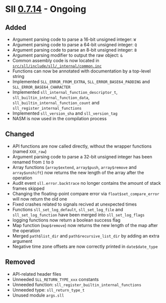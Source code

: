 # Sll [0.7.14] - Ongoing

## Added

- Argument parsing code to parse a 16-bit unsigned integer: `W`
- Argument parsing code to parse a 64-bit unsigned integer: `Q`
- Argument parsing code to parse an 8-bit unsigned integer: `B`
- Argument parsing modifier to output the raw object: `&`
- Common assembly code is now located in [`src/sll/include/sll/_internal/common.inc`][0.7.14/src/sll/include/sll/_internal/common.inc]
- Functions can now be annotated with documentation by a top-level string
- Implemented `SLL_ERROR_FROM_EXTRA`, `SLL_ERROR_BASE64_PADDING` and `SLL_ERROR_BASE64_CHARACTER`
- Implemented `sll_internal_function_descriptor_t`, `sll_builtin_internal_function_data`, `sll_builtin_internal_function_count` and `sll_register_internal_functions`
- Implemented `sll_version_sha` and `sll_version_tag`
- NASM is now used in the compilation process

## Changed

- API functions are now called directly, without the wrapper functions (named `XXX_raw`)
- Argument parsing code to parse a 32-bit unsigned integer has been renamed from `I` to `D`
- Array functions (`array$extend`, `array$push`, `array$remove` and `array$unshift`) now returns the new length of the array after the operation
- Audit event `sll.error.backtrace` no longer contains the amount of stack frames skipped
- Changing the floating-point compare error via `float$set_compare_error` will now return the old one
- Fixed crashes related to signals recived at unexpected times
- Functions `sll_set_log_default`, `sll_set_log_file` and `sll_set_log_function` have been merged into `sll_set_log_flags`
- logging functions now return a boolean success flag
- Map function (`map$remove`) now returns the new length of the map after the operation
- Merged `path$list_dir` and `path$recursive_list_dir` by adding an extra argument
- Negative time zone offsets are now correctly printed in `date$date_type`

## Removed

- API-related header files
- Unneeded `SLL_RETURN_TYPE_xxx` constants
- Unneeded function: `sll_register_builtin_internal_functions`
- Unneeded type: `sll_return_type_t`
- Unused module `args.sll`

[0.7.14]: https://github.com/sl-lang/sll/compare/sll-v0.7.13...main
[0.7.14/src/sll/include/sll/_internal/common.inc]: https://github.com/sl-lang/sll/blob/main/src/sll/include/sll/_internal/common.inc
